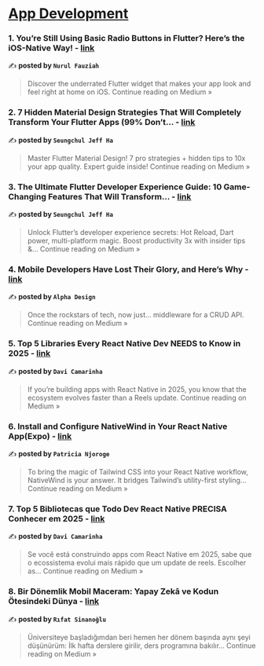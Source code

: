 
<h1><a href=https://medium.com/tag/mobile-app-development/recommended target="_blank" rel="noopener noreferrer">App Development</a></h1>
<h3>1. You’re Still Using Basic Radio Buttons in Flutter? Here’s the iOS-Native Way! - <a href="https://nurfazzi.medium.com/youre-still-using-basic-radio-buttons-in-flutter-here-s-the-ios-native-way-506f84d8ce25?source=rss------mobile_app_development-5" target="_blank" rel="noopener noreferrer">link</a></h3>

✍️ **posted by `Nurul Fauziah`**

<blockquote>Discover the underrated Flutter widget that makes your app look and feel right at home on iOS.
Continue reading on Medium »</blockquote>

<h3>2. 7 Hidden Material Design Strategies That Will Completely Transform Your Flutter Apps (99% Don’t… - <a href="https://medium.com/@alaxhenry0121/7-hidden-material-design-strategies-that-will-completely-transform-your-flutter-apps-99-dont-041742875f44?source=rss------mobile_app_development-5" target="_blank" rel="noopener noreferrer">link</a></h3>

✍️ **posted by `Seungchul Jeff Ha`**

<blockquote>Master Flutter Material Design! 7 pro strategies + hidden tips to 10x your app quality. Expert guide inside!
Continue reading on Medium »</blockquote>

<h3>3. The Ultimate Flutter Developer Experience Guide: 10 Game-Changing Features That Will Transform… - <a href="https://medium.com/@alaxhenry0121/the-ultimate-flutter-developer-experience-guide-10-game-changing-features-that-will-transform-4b93d6f1c670?source=rss------mobile_app_development-5" target="_blank" rel="noopener noreferrer">link</a></h3>

✍️ **posted by `Seungchul Jeff Ha`**

<blockquote>Unlock Flutter’s developer experience secrets: Hot Reload, Dart power, multi-platform magic. Boost productivity 3x with insider tips &…
Continue reading on Medium »</blockquote>

<h3>4. Mobile Developers Have Lost Their Glory, and Here’s Why - <a href="https://medium.com/@alphadesign/mobile-developers-have-lost-their-glory-and-heres-why-95bd3c181464?source=rss------mobile_app_development-5" target="_blank" rel="noopener noreferrer">link</a></h3>

✍️ **posted by `Alpha Design`**

<blockquote>Once the rockstars of tech, now just… middleware for a CRUD API.
Continue reading on Medium »</blockquote>

<h3>5. Top 5 Libraries Every React Native Dev NEEDS to Know in 2025 - <a href="https://medium.com/@davicamarinha/top-5-libraries-every-react-native-dev-needs-to-know-in-2025-3ae9cde07ef0?source=rss------mobile_app_development-5" target="_blank" rel="noopener noreferrer">link</a></h3>

✍️ **posted by `Davi Camarinha`**

<blockquote>If you’re building apps with React Native in 2025, you know that the ecosystem evolves faster than a Reels update.
Continue reading on Medium »</blockquote>

<h3>6. Install and Configure NativeWind in Your React Native App(Expo) - <a href="https://medium.com/@wanjikunpatricia/install-and-configure-nativewind-in-your-react-native-app-expo-7dbce65e0dfc?source=rss------mobile_app_development-5" target="_blank" rel="noopener noreferrer">link</a></h3>

✍️ **posted by `Patricia Njoroge`**

<blockquote>To bring the magic of Tailwind CSS into your React Native workflow, NativeWind is your answer. It bridges Tailwind’s utility-first styling…
Continue reading on Medium »</blockquote>

<h3>7. Top 5 Bibliotecas que Todo Dev React Native PRECISA Conhecer em 2025 - <a href="https://medium.com/@davicamarinha/top-5-bibliotecas-que-todo-dev-react-native-precisa-conhecer-em-2025-0eb311120b09?source=rss------mobile_app_development-5" target="_blank" rel="noopener noreferrer">link</a></h3>

✍️ **posted by `Davi Camarinha`**

<blockquote>Se você está construindo apps com React Native em 2025, sabe que o ecossistema evolui mais rápido que um update de reels. Escolher as…
Continue reading on Medium »</blockquote>

<h3>8. Bir Dönemlik Mobil Maceram: Yapay Zekâ ve Kodun Ötesindeki Dünya - <a href="https://medium.com/@rftsnngl/bir-d%C3%B6nemlik-mobil-maceram-yapay-zek%C3%A2-ve-kodun-%C3%B6tesindeki-d%C3%BCnya-025b1a1a0b9d?source=rss------mobile_app_development-5" target="_blank" rel="noopener noreferrer">link</a></h3>

✍️ **posted by `Rıfat Sinanoğlu`**

<blockquote>Üniversiteye başladığımdan beri hemen her dönem başında aynı şeyi düşünürüm: İlk hafta derslere girilir, ders programına bakılır…
Continue reading on Medium »</blockquote>

